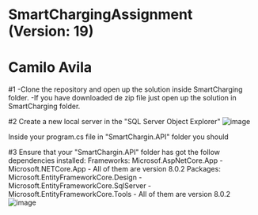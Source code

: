 # SmartChargingAssignment (Version: 19)
# Camilo Avila

#1
-Clone the repository and open up the solution inside SmartCharging folder. 
-If you have downloaded de zip file just open up the solution in SmartCharging folder.

#2
Create a new local server in the "SQL Server Object Explorer"
![image](https://github.com/Juan-Avila92/SmartChargingAssignment/assets/43795308/3e0b4600-f295-49bd-93e4-509cdbf2dc14)

Inside your program.cs file in "SmartChargin.API" folder you should 

#3
Ensure that your "SmartChargin.API" folder has got the follow dependencies installed:
Frameworks: Microsof.AspNetCore.App - Microsoft.NETCore.App - All of them are version 8.0.2
Packages: Microsoft.EntityFrameworkCore.Design - Microsoft.EntityFrameworkCore.SqlServer - Microsoft.EntityFrameworkCore.Tools - All of them are version 8.0.2
![image](https://github.com/Juan-Avila92/SmartChargingAssignment/assets/43795308/f716a376-7a8e-47df-81ea-f5b5b148d849)

